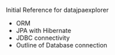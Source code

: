 Initial Reference for datajpaexplorer 
- ORM
- JPA with Hibernate
- JDBC connectivity
- Outline of Database connection